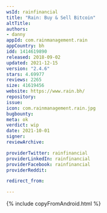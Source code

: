 ```yaml
---
wsId: rainfinancial
title: "Rain: Buy & Sell Bitcoin"
altTitle: 
authors:
- danny
appId: com.rainmanagement.rain
appCountry: bh
idd: 1414619890
released: 2018-09-02
updated: 2021-12-15
version: "2.4.6"
stars: 4.69977
reviews: 2265
size: 41619456
website: https://www.rain.bh/
repository: 
issue: 
icon: com.rainmanagement.rain.jpg
bugbounty: 
meta: ok
verdict: wip
date: 2021-10-01
signer: 
reviewArchive:

providerTwitter: rainfinancial
providerLinkedIn: rainfinancial
providerFacebook: rainfinancial
providerReddit: 

redirect_from:

---
```


 {% include copyFromAndroid.html %}
